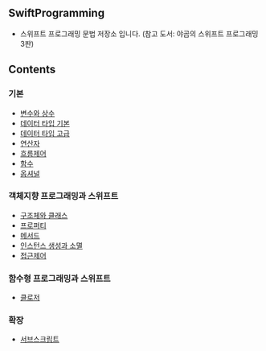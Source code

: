 ## SwiftProgramming

* 스위프트 프로그래밍 문법 저장소 입니다. (참고 도서: 야곰의 스위프트 프로그래밍 3판)

## Contents

### 기본
* [변수와 상수](https://github.com/junlight94/SwiftProgramming/blob/main/varlet/main.swift)
* [데이터 타입 기본](https://github.com/junlight94/SwiftProgramming/blob/main/DataTypeBasic/main.swift)
* [데이터 타입 고급](https://github.com/junlight94/SwiftProgramming/blob/main/DataTypeAdvanced/main.swift)
* [연산자](https://github.com/junlight94/SwiftProgramming/blob/main/Operator/main.swift)
* [흐름제어](https://github.com/junlight94/SwiftProgramming/blob/main/FlowControl/main.swift)
* [함수](https://github.com/junlight94/SwiftProgramming/blob/main/Function/main.swift)
* [옵셔널](https://github.com/junlight94/SwiftProgramming/blob/main/Optionals/main.swift)

### 객체지향 프로그래밍과 스위프트
* [구조체와 클래스](https://github.com/junlight94/SwiftProgramming/blob/main/StructAndClass/main.swift)
* [프로퍼티](https://github.com/junlight94/SwiftProgramming/blob/main/Properties/main.swift)
* [메서드](https://github.com/junlight94/SwiftProgramming/blob/main/Method/main.swift)
* [인스턴스 생성과 소멸]()
* [접근제어]()

### 함수형 프로그래밍과 스위프트
* [클로저](https://github.com/junlight94/SwiftProgramming/blob/main/Optionals/main.swift)

### 확장
* [서브스크립트](https://github.com/junlight94/SwiftProgramming/blob/main/Optionals/main.swift)
